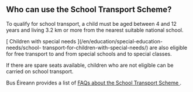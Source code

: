 ##  Who can use the School Transport Scheme?

To qualify for school transport, a child must be aged between 4 and 12 years
and living 3.2 km or more from the nearest suitable national school.

[ Children with special needs ](/en/education/special-education-needs/school-
transport-for-children-with-special-needs/) are also eligible for free
transport to and from special schools and to special classes.

If there are spare seats available, children who are not eligible can be
carried on school transport.

Bus Éireann provides a list of [ FAQs about the School Transport Scheme
](https://www.buseireann.ie/inner.php?id=354) .
